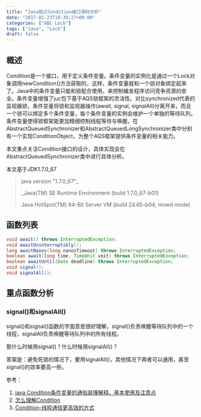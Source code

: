 ```yaml
---
title: "Java锁之Condition接口源码分析"
date: "2017-02-23T18:39:27+08:00"
categories: ["ABC_Lock"]
tags: ["Java", "Lock"]
draft: false
---
```


## 概述

Condition是一个接口，用于定义条件变量。条件变量的实例化是通过一个Lock对象调用newCondition()方法获取的，这样，条件变量就和一个锁对象绑定起来了。Java中的条件变量只能和锁配合使用，来控制编发程序访问竞争资源的安全。条件变量增强了juc包下基于AQS锁框架的灵活性。对比synchronized代表的监视器锁，条件变量将锁和监视器操作(await, signal, signalAll)分离开来，而且一个锁可以绑定多个条件变量，每个条件变量的实例会维护一个单独的等待队列。条件变量使得锁框架能更加精细控制线程等待与唤醒。在AbstractQueuedSynchronizer和AbstractQueuedLongSynchronizer类中分别有一个实现ConditionObject，为整个AQS框架提供条件变量的相关能力。



本文重点关注Condition接口的设计，具体实现会在AbstractQueuedSynchronizer类中进行具体分析。



本文基于JDK1.7.0_67

> java version "1.7.0_67"_
>
> _Java(TM) SE Runtime Environment (build 1.7.0_67-b01)
>
> Java HotSpot(TM) 64-Bit Server VM (build 24.65-b04, mixed mode)



## 函数列表

```java
void await() throws InterruptedException;
void awaitUninterruptibly();
long awaitNanos(long nanosTimeout) throws InterruptedException;
boolean await(long time, TimeUnit unit) throws InterruptedException;
boolean awaitUntil(Date deadline) throws InterruptedException;
void signal();
void signalAll();
```



## 重点函数分析

### signal()和signalAll()

signal()和signal()函数的字面意思很好理解，signal()负责唤醒等待队列中的一个线程，signalAll负责唤醒等待队列中的所有线程。

那什么时候用signal()？什么时候用signalAll()？

答案是：避免死锁的情况下，要用signalAll()，其他情况下两者可以通用，甚至signal()的效率要高一些。



参考：

1. [java Condition条件变量的通俗易懂解释、基本使用及注意点](http://www.cnblogs.com/zhjh256/p/6389168.html)
2. [怎么理解Condition](http://ifeve.com/understand-condition/)
3. [Condition-线程通信更高效的方式](http://blog.csdn.net/ghsau/article/details/7481142)